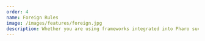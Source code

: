 ```yaml
---
order: 4
name: Foreign Rules
image: /images/features/foreign.jpg
description: Whether you are using frameworks integrated into Pharo such as SUnit or Glamour, or loading in external projects like Roassal or Seaside, they come prepackaged with their domain-specific rules. Now all the tools that use Renraku (Nautilus, MessageBrowser, CriticBrowser, Calypso) will support you with domain-specific critiques.
---
```

